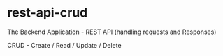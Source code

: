 # rest-api-crud
The Backend Application - REST API (handling requests and Responses)

CRUD - Create / Read / Update / Delete